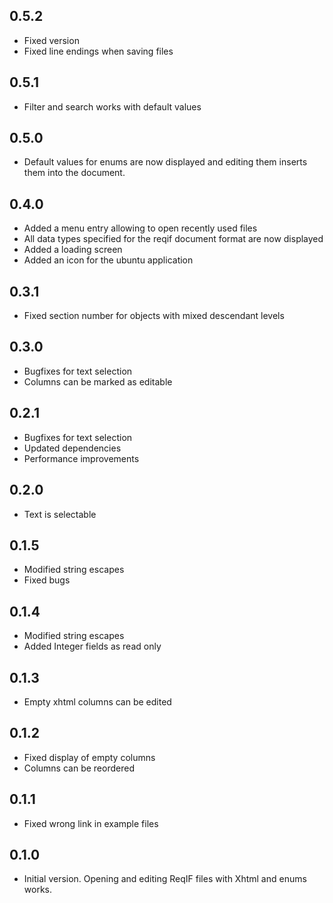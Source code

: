 ## 0.5.2

- Fixed version
- Fixed line endings when saving files

## 0.5.1

- Filter and search works with default values

## 0.5.0

- Default values for enums are now displayed and editing them inserts them into the document.

## 0.4.0

- Added a menu entry allowing to open recently used files
- All data types specified for the reqif document format are now displayed
- Added a loading screen
- Added an icon for the ubuntu application

## 0.3.1

- Fixed section number for objects with mixed descendant levels

## 0.3.0

- Bugfixes for text selection
- Columns can be marked as editable

## 0.2.1

- Bugfixes for text selection
- Updated dependencies
- Performance improvements

## 0.2.0

- Text is selectable

## 0.1.5

- Modified string escapes
- Fixed bugs

## 0.1.4

- Modified string escapes
- Added Integer fields as read only

## 0.1.3

- Empty xhtml columns can be edited

## 0.1.2

- Fixed display of empty columns
- Columns can be reordered

## 0.1.1

- Fixed wrong link in example files


## 0.1.0

- Initial version. Opening and editing ReqIF files with Xhtml and enums works.
